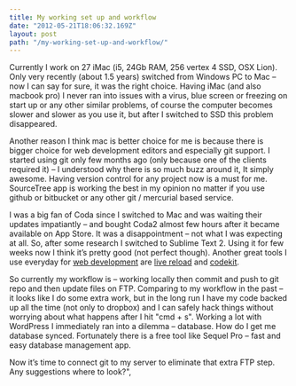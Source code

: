 ```yaml
---
title: My working set up and workflow
date: "2012-05-21T18:06:32.169Z"
layout: post
path: "/my-working-set-up-and-workflow/"
---
```


Currently I work on 27 iMac (i5, 24Gb RAM, 256 vertex 4 SSD, OSX Lion). Only very recently (about 1.5 years) switched from Windows PC to Mac – now I can say for sure, it was the right choice. Having iMac (and also macbook pro) I never ran into issues with a virus, blue screen or freezing on start up or any other similar problems, of course the computer becomes slower and slower as you use it, but after I switched to SSD this problem disappeared.

Another reason I think mac is better choice for me is because there is bigger choice for web development editors and especially git support. I started using git only few months ago (only because one of the clients required it) – I understood why there is so much buzz around it, It simply awesome. Having version control for any project now is a must for me. SourceTree app is working the best in my opinion no matter if you use github or bitbucket or any other git / mercurial based service.

I was a big fan of Coda since I switched to Mac and was waiting their updates impatiantly – and bought Coda2 almost few hours after it became available on App Store. It was a disappointment – not what I was expecting at all. So, after some research I switched to Sublime Text 2. Using it for few weeks now I think it’s pretty good (not perfect though). Another great tools I use everyday for [web development](http://alexbachuk.com/portfolio/) are [live reload](http://livereload.com/) and [codekit](http://incident57.com/codekit/).

So currently my workflow is – working locally then commit and push to git repo and then update files on FTP. Comparing to my workflow in the past – it looks like I do some extra work, but in the long run I have my code backed up all the time (not only to dropbox) and I can safely hack things without worrying about what happens after I hit "cmd + s". Working a lot with WordPress I immediately ran into a dilemma – database. How do I get me database synced. Fortunately there is a free tool like Sequel Pro – fast and easy database management app.

Now it’s time to connect git to my server to eliminate that extra FTP step. Any suggestions where to look?",
